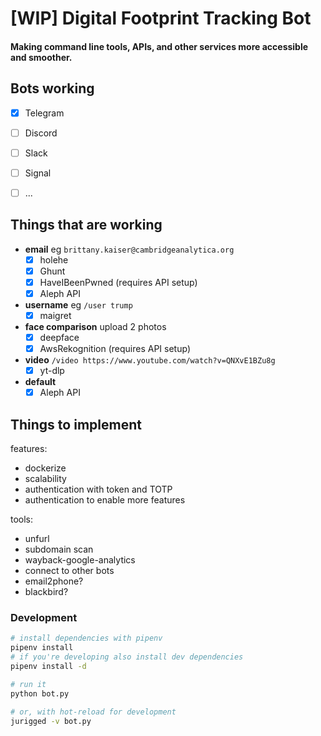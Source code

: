 # [WIP] Digital Footprint Tracking Bot
#### Making command line tools, APIs, and other services more **accessible** and **smoother**.

## Bots working
- [x] Telegram
- [ ] Discord
- [ ] Slack
- [ ] Signal
- [ ] ...


## Things that are working

- **email** eg `brittany.kaiser@cambridgeanalytica.org`
  - [x] holehe
  - [x] Ghunt
  - [x] HaveIBeenPwned (requires API setup)
  - [x] Aleph API
- **username** eg `/user trump`
  - [x] maigret
- **face comparison** upload 2 photos
  - [x] deepface
  - [x] AwsRekognition (requires API setup)
- **video** `/video https://www.youtube.com/watch?v=QNXvE1BZu8g`
  - [x] yt-dlp
- **default**
  - [x] Aleph API

## Things to implement

features:
- dockerize
- scalability
- authentication with token and TOTP
- authentication to enable more features

tools:
- unfurl
- subdomain scan
- wayback-google-analytics
- connect to other bots
- email2phone?
- blackbird?


### Development

```bash
# install dependencies with pipenv
pipenv install
# if you're developing also install dev dependencies
pipenv install -d

# run it
python bot.py

# or, with hot-reload for development
jurigged -v bot.py

```